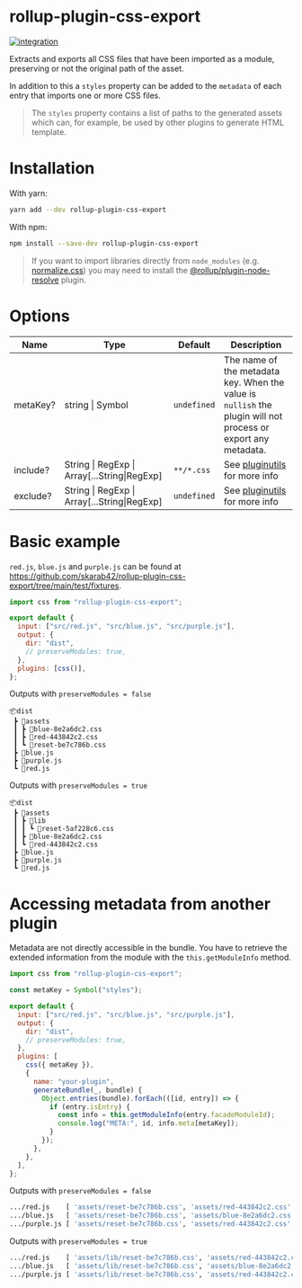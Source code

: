 # rollup-plugin-css-export 
[![integration](https://github.com/skarab42/rollup-plugin-css-export/actions/workflows/integration.yml/badge.svg)](https://github.com/skarab42/rollup-plugin-css-export/actions/workflows/integration.yml)

Extracts and exports all CSS files that have been imported as a module, preserving or not the original path of the asset.

In addition to this a `styles` property can be added to the `metadata` of each entry that imports one or more CSS files.

> The `styles` property contains a list of paths to the generated assets which can, for example, be used by other plugins to generate HTML template.

# Installation

With yarn:

```bash
yarn add --dev rollup-plugin-css-export
```

With npm:

```bash
npm install --save-dev rollup-plugin-css-export
```

> If you want to import libraries directly from `node_modules` (e.g. [normalize.css](https://www.npmjs.com/package/normalize.css)) you may need to install the [@rollup/plugin-node-resolve](https://www.npmjs.com/package/@rollup/plugin-node-resolve) plugin.

# Options

| Name     | Type                                         | Default     | Description                                                                                                      |
| -------- | -------------------------------------------- | ----------- | ---------------------------------------------------------------------------------------------------------------- |
| metaKey? | string \| Symbol                             | `undefined` | The name of the metadata key. When the value is `nullish` the plugin will not process or export any metadata.    |
| include? | String \| RegExp \| Array[...String\|RegExp] | `**/*.css`  | See [pluginutils](https://github.com/rollup/plugins/tree/master/packages/pluginutils#createfilter) for more info |
| exclude? | String \| RegExp \| Array[...String\|RegExp] | `undefined` | See [pluginutils](https://github.com/rollup/plugins/tree/master/packages/pluginutils#createfilter) for more info |

# Basic example

`red.js`, `blue.js` and `purple.js` can be found at https://github.com/skarab42/rollup-plugin-css-export/tree/main/test/fixtures.

```js
import css from "rollup-plugin-css-export";

export default {
  input: ["src/red.js", "src/blue.js", "src/purple.js"],
  output: {
    dir: "dist",
    // preserveModules: true,
  },
  plugins: [css()],
};
```

Outputs with `preserveModules = false`

```
📦dist
 ┣ 📂assets
 ┃ ┣ 📜blue-8e2a6dc2.css
 ┃ ┣ 📜red-443842c2.css
 ┃ ┗ 📜reset-be7c786b.css
 ┣ 📜blue.js
 ┣ 📜purple.js
 ┗ 📜red.js
```

Outputs with `preserveModules = true`

```
📦dist
 ┣ 📂assets
 ┃ ┣ 📂lib
 ┃ ┃ ┗ 📜reset-5af228c6.css
 ┃ ┣ 📜blue-8e2a6dc2.css
 ┃ ┗ 📜red-443842c2.css
 ┣ 📜blue.js
 ┣ 📜purple.js
 ┗ 📜red.js
```

# Accessing metadata from another plugin

Metadata are not directly accessible in the bundle. You have to retrieve the extended information from the module with the `this.getModuleInfo` method.

```js
import css from "rollup-plugin-css-export";

const metaKey = Symbol("styles");

export default {
  input: ["src/red.js", "src/blue.js", "src/purple.js"],
  output: {
    dir: "dist",
    // preserveModules: true,
  },
  plugins: [
    css({ metaKey }),
    {
      name: "your-plugin",
      generateBundle(_, bundle) {
        Object.entries(bundle).forEach(([id, entry]) => {
          if (entry.isEntry) {
            const info = this.getModuleInfo(entry.facadeModuleId);
            console.log("META:", id, info.meta[metaKey]);
          }
        });
      },
    },
  ],
};
```

Outputs with `preserveModules = false`

```bash
.../red.js    [ 'assets/reset-be7c786b.css', 'assets/red-443842c2.css' ]
.../blue.js   [ 'assets/reset-be7c786b.css', 'assets/blue-8e2a6dc2.css' ]
.../purple.js [ 'assets/reset-be7c786b.css', 'assets/red-443842c2.css', 'assets/blue-8e2a6dc2.css' ]
```

Outputs with `preserveModules = true`

```bash
.../red.js    [ 'assets/lib/reset-be7c786b.css', 'assets/red-443842c2.css' ]
.../blue.js   [ 'assets/lib/reset-be7c786b.css', 'assets/blue-8e2a6dc2.css' ]
.../purple.js [ 'assets/lib/reset-be7c786b.css', 'assets/red-443842c2.css', 'assets/blue-8e2a6dc2.css' ]
```
